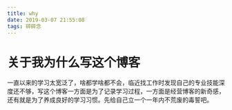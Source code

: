 ```yaml
---
title: why
date: 2019-03-07 21:55:08
tags: 碎碎念
---
```

# 关于我为什么写这个博客

一直以来的学习太宽泛了，啥都学啥都不会，临近找工作时发现自己的专业技能深度还不够，写这个博客一方面是为了记录学习过程，一方面是经营博客的新奇感，还有就是为了养成良好的学习习惯。先给自己立一个一年内不荒废的毒誓吧。